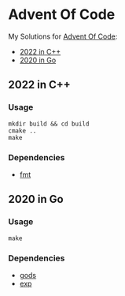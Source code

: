 # Advent Of Code

My Solutions for [Advent Of Code](https://adventofcode.com/):

- [2022 in C++](https://github.com/vksir/adventofcode-2022/tree/master/2022-C%2B%2B)
- [2020 in Go](https://github.com/vksir/adventofcode-2022/tree/master/2020-Go)

## 2022 in C++

### Usage

```shell
mkdir build && cd build
cmake ..
make
```

### Dependencies

- [fmt](https://github.com/fmtlib/fmt)

## 2020 in Go

### Usage

```shell
make
```

### Dependencies

- [gods](https://github.com/emirpasic/gods)
- [exp](https://pkg.go.dev/golang.org/x/exp)
